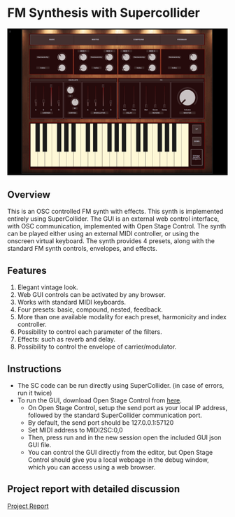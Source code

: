# **FM Synthesis with Supercollider**

<img src="img/fmsynthimg.jpg" alt="FM" width="900"/>

## **Overview**

This is an OSC controlled FM synth with effects. This synth is implemented entirely using SuperCollider. The GUI is an external web control interface, with OSC communication, implemented with Open Stage Control. The synth can be played either using an external MIDI controller, or using the onscreen virtual keyboard. The synth provides 4 presets, along with the standard FM synth controls, envelopes, and effects. 


## **Features**
1. Elegant vintage look. 
2. Web GUI controls can be activated by any browser. 
3. Works with standard MIDI keyboards. 
4. Four presets: basic, compound, nested, feedback.
5. More than one available modality for each preset, harmonicity and index controller.
6. Possibility to control each parameter of the filters.
7. Effects: such as reverb and delay.
8. Possibility to control the envelope of carrier/modulator.


## **Instructions**
- The SC code can be run directly using SuperCollider. (in case of errors, run it twice)
- To run the GUI, download Open Stage Control from [here](https://openstagecontrol.ammd.net). 
  - On Open Stage Control, setup the send port as your local IP address, followed by the standard SuperCollider communication port. 
  - By default, the send port should be 127.0.0.1:57120
  - Set MIDI address to MIDI2SC:0,0 
  - Then, press run and in the new session open the included GUI json GUI file. 
  - You can control the GUI directly from the editor, but Open Stage Control should give you a local webpage in the debug window, which you can access using a web browser. 


## **Project report with detailed discussion**
[Project Report](https://drive.google.com/file/d/1zrEfXiz0DFIFXee0f9bh7F5d8C4V6DFa/view?usp=sharing)
